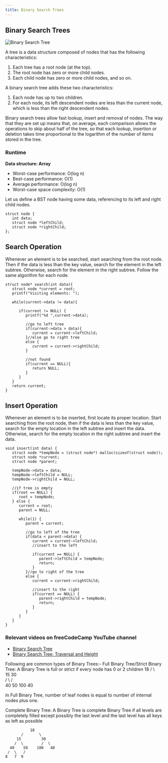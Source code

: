 ```yaml
---
title: Binary Search Trees
---
```

## Binary Search Trees

![Binary Search Tree](https://cdn-images-1.medium.com/max/1320/0*x5o1G1UpM1RfLpyx.png)

A tree is a data structure composed of nodes that has the following characteristics:
1. Each tree has a root node (at the top).
2. The root node has zero or more child nodes.
3. Each child node has zero or more child nodes, and so on.

A binary search tree adds these two characteristics:
1. Each node has up to two children.
2. For each node, its left descendent nodes are less than the current node, which is less than the right descendent nodes.

Binary search trees allow fast lookup, insert and removal of nodes. The way that they are set up means that, on average, each comparison allows the operations to skip about half of the tree, so that each lookup, insertion or deletion takes time proportional to the logarithm of the number of items stored in the tree.


### Runtime
**Data structure: Array**
- Worst-case performance: O(log n)
- Best-case performance: O(1)
- Average performance: O(log n)
- Worst-case space complexity: O(1)

Let us define a BST node having some data, referencing to its left and right child nodes.

```
struct node {
   int data;   
   struct node *leftChild;
   struct node *rightChild;
};
```

## Search Operation
Whenever an element is to be searched, start searching from the root node. Then if the data is less than the key value, search for the element in the left subtree. Otherwise, search for the element in the right subtree. Follow the same algorithm for each node.
```
struct node* search(int data){
   struct node *current = root;
   printf("Visiting elements: ");
	
   while(current->data != data){
	
      if(current != NULL) {
         printf("%d ",current->data);
			
         //go to left tree
         if(current->data > data){
            current = current->leftChild;
         }//else go to right tree
         else {                
            current = current->rightChild;
         }
			
         //not found
         if(current == NULL){
            return NULL;
         }
      }			
   }
   return current;
}
```

## Insert Operation

Whenever an element is to be inserted, first locate its proper location. Start searching from the root node, then if the data is less than the key value, search for the empty location in the left subtree and insert the data. Otherwise, search for the empty location in the right subtree and insert the data.

```
void insert(int data) {
   struct node *tempNode = (struct node*) malloc(sizeof(struct node));
   struct node *current;
   struct node *parent;

   tempNode->data = data;
   tempNode->leftChild = NULL;
   tempNode->rightChild = NULL;

   //if tree is empty
   if(root == NULL) {
      root = tempNode;
   } else {
      current = root;
      parent = NULL;

      while(1) {                
         parent = current;
			
         //go to left of the tree
         if(data < parent->data) {
            current = current->leftChild;                
            //insert to the left
				
            if(current == NULL) {
               parent->leftChild = tempNode;
               return;
            }
         }//go to right of the tree
         else {
            current = current->rightChild;
            
            //insert to the right
            if(current == NULL) {
               parent->rightChild = tempNode;
               return;
            }
         }
      }            
   }
}        
```

### Relevant videos on freeCodeCamp YouTube channel
* <a href='https://youtu.be/5cU1ILGy6dM' target='_blank' rel='nofollow'>Binary Search Tree</a>
* <a href='https://youtu.be/Aagf3RyK3Lw' target='_blank' rel='nofollow'>Binary Search Tree: Traversal and Height</a>

Following are common types of Binary Trees:-
Full Binary Tree/Strict Binary Tree: A Binary Tree is full or strict if every node has 0 or 2 children
              18
           /       \  
         15         30  
        /  \        /  \
      40    50    100   40
      
 In Full Binary Tree, number of leaf nodes is equal to number of internal nodes plus one.
 
 Complete Binary Tree: A Binary Tree is complete Binary Tree if all levels are completely filled except possibly the last level and the last level has all keys as left as possible
 
               18
           /       \  
         15         30  
        /  \        /  \
      40    50    100   40
     /  \   /
    8   7  9 
